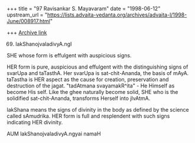 +++
title = "97 Ravisankar S. Mayavaram"
date = "1998-06-12"
upstream_url = "https://lists.advaita-vedanta.org/archives/advaita-l/1998-June/008917.html"

+++
[Archive link](https://lists.advaita-vedanta.org/archives/advaita-l/1998-June/008917.html)

69. lakShanojvaladivyA.ngI

SHE whose form is effulgent with auspicious signs.


HER form is pure, auspicious and effulgent with the distinguishing signs
of svarUpa and taTasthA. Her svarUpa is sat-chit-Ananda, the basis of
mAyA. taTastha is HER aspect as the cause for creation, preservation and
destruction of the jagat. "tadAtmana svayamakR^ita" - He Himself  as
become His self.  Like the ghee naturally become solid, SHE who is the
solidified sat-chit-Ananda, transforms Herself into jIvAtmA.

 lakShana means the signs of divinity in the body as defined by the
science called sAmudrika. HER form is full and resplendent with such signs
indicating HER divinity.

AUM lakShanojvaladivyA.ngyai namaH


